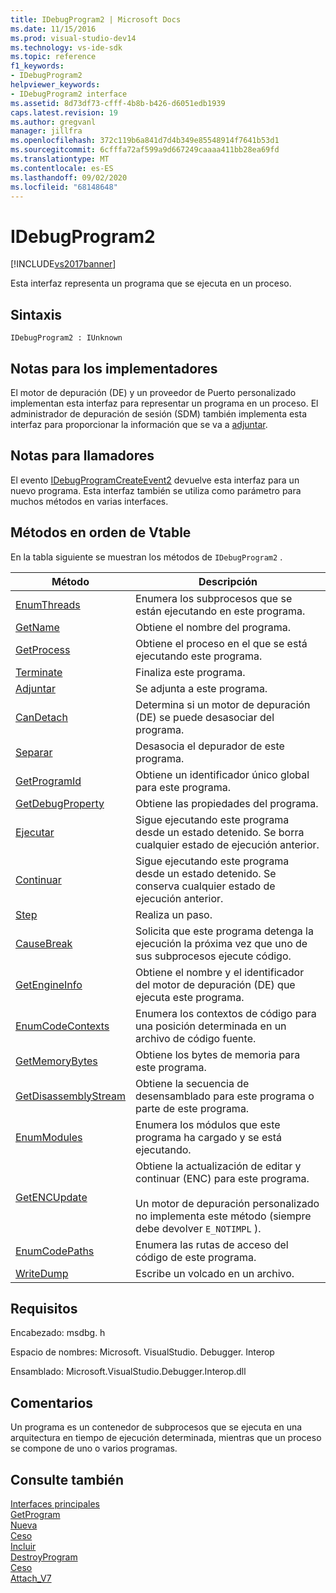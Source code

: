 ```yaml
---
title: IDebugProgram2 | Microsoft Docs
ms.date: 11/15/2016
ms.prod: visual-studio-dev14
ms.technology: vs-ide-sdk
ms.topic: reference
f1_keywords:
- IDebugProgram2
helpviewer_keywords:
- IDebugProgram2 interface
ms.assetid: 8d73df73-cfff-4b8b-b426-d6051edb1939
caps.latest.revision: 19
ms.author: gregvanl
manager: jillfra
ms.openlocfilehash: 372c119b6a841d7d4b349e85548914f7641b53d1
ms.sourcegitcommit: 6cfffa72af599a9d667249caaaa411bb28ea69fd
ms.translationtype: MT
ms.contentlocale: es-ES
ms.lasthandoff: 09/02/2020
ms.locfileid: "68148648"
---
```

# <a name="idebugprogram2"></a>IDebugProgram2
[!INCLUDE[vs2017banner](../../../includes/vs2017banner.md)]

Esta interfaz representa un programa que se ejecuta en un proceso.  
  
## <a name="syntax"></a>Sintaxis  
  
```  
IDebugProgram2 : IUnknown  
```  
  
## <a name="notes-for-implementers"></a>Notas para los implementadores  
 El motor de depuración (DE) y un proveedor de Puerto personalizado implementan esta interfaz para representar un programa en un proceso. El administrador de depuración de sesión (SDM) también implementa esta interfaz para proporcionar la información que se va a [adjuntar](../../../extensibility/debugger/reference/idebugprogram2-attach.md).  
  
## <a name="notes-for-callers"></a>Notas para llamadores  
 El evento [IDebugProgramCreateEvent2](../../../extensibility/debugger/reference/idebugprogramcreateevent2.md) devuelve esta interfaz para un nuevo programa. Esta interfaz también se utiliza como parámetro para muchos métodos en varias interfaces.  
  
## <a name="methods-in-vtable-order"></a>Métodos en orden de Vtable  
 En la tabla siguiente se muestran los métodos de `IDebugProgram2` .  
  
|Método|Descripción|  
|------------|-----------------|  
|[EnumThreads](../../../extensibility/debugger/reference/idebugprogram2-enumthreads.md)|Enumera los subprocesos que se están ejecutando en este programa.|  
|[GetName](../../../extensibility/debugger/reference/idebugprogram2-getname.md)|Obtiene el nombre del programa.|  
|[GetProcess](../../../extensibility/debugger/reference/idebugprogram2-getprocess.md)|Obtiene el proceso en el que se está ejecutando este programa.|  
|[Terminate](../../../extensibility/debugger/reference/idebugprogram2-terminate.md)|Finaliza este programa.|  
|[Adjuntar](../../../extensibility/debugger/reference/idebugprogram2-attach.md)|Se adjunta a este programa.|  
|[CanDetach](../../../extensibility/debugger/reference/idebugprogram2-candetach.md)|Determina si un motor de depuración (DE) se puede desasociar del programa.|  
|[Separar](../../../extensibility/debugger/reference/idebugprogram2-detach.md)|Desasocia el depurador de este programa.|  
|[GetProgramId](../../../extensibility/debugger/reference/idebugprogram2-getprogramid.md)|Obtiene un identificador único global para este programa.|  
|[GetDebugProperty](../../../extensibility/debugger/reference/idebugprogram2-getdebugproperty.md)|Obtiene las propiedades del programa.|  
|[Ejecutar](../../../extensibility/debugger/reference/idebugprogram2-execute.md)|Sigue ejecutando este programa desde un estado detenido. Se borra cualquier estado de ejecución anterior.|  
|[Continuar](../../../extensibility/debugger/reference/idebugprogram2-continue.md)|Sigue ejecutando este programa desde un estado detenido. Se conserva cualquier estado de ejecución anterior.|  
|[Step](../../../extensibility/debugger/reference/idebugprogram2-step.md)|Realiza un paso.|  
|[CauseBreak](../../../extensibility/debugger/reference/idebugprogram2-causebreak.md)|Solicita que este programa detenga la ejecución la próxima vez que uno de sus subprocesos ejecute código.|  
|[GetEngineInfo](../../../extensibility/debugger/reference/idebugprogram2-getengineinfo.md)|Obtiene el nombre y el identificador del motor de depuración (DE) que ejecuta este programa.|  
|[EnumCodeContexts](../../../extensibility/debugger/reference/idebugprogram2-enumcodecontexts.md)|Enumera los contextos de código para una posición determinada en un archivo de código fuente.|  
|[GetMemoryBytes](../../../extensibility/debugger/reference/idebugprogram2-getmemorybytes.md)|Obtiene los bytes de memoria para este programa.|  
|[GetDisassemblyStream](../../../extensibility/debugger/reference/idebugprogram2-getdisassemblystream.md)|Obtiene la secuencia de desensamblado para este programa o parte de este programa.|  
|[EnumModules](../../../extensibility/debugger/reference/idebugprogram2-enummodules.md)|Enumera los módulos que este programa ha cargado y se está ejecutando.|  
|[GetENCUpdate](../../../extensibility/debugger/reference/idebugprogram2-getencupdate.md)|Obtiene la actualización de editar y continuar (ENC) para este programa.<br /><br /> Un motor de depuración personalizado no implementa este método (siempre debe devolver `E_NOTIMPL` ).|  
|[EnumCodePaths](../../../extensibility/debugger/reference/idebugprogram2-enumcodepaths.md)|Enumera las rutas de acceso del código de este programa.|  
|[WriteDump](../../../extensibility/debugger/reference/idebugprogram2-writedump.md)|Escribe un volcado en un archivo.|  
  
## <a name="requirements"></a>Requisitos  
 Encabezado: msdbg. h  
  
 Espacio de nombres: Microsoft. VisualStudio. Debugger. Interop  
  
 Ensamblado: Microsoft.VisualStudio.Debugger.Interop.dll  
  
## <a name="remarks"></a>Comentarios  
 Un programa es un contenedor de subprocesos que se ejecuta en una arquitectura en tiempo de ejecución determinada, mientras que un proceso se compone de uno o varios programas.  
  
## <a name="see-also"></a>Consulte también  
 [Interfaces principales](../../../extensibility/debugger/reference/core-interfaces.md)   
 [GetProgram](../../../extensibility/debugger/reference/idebugthread2-getprogram.md)   
 [Nueva](../../../extensibility/debugger/reference/ienumdebugprograms2-next.md)   
 [Ceso](../../../extensibility/debugger/reference/idebugportevents2-event.md)   
 [Incluir](../../../extensibility/debugger/reference/idebugengine2-attach.md)   
 [DestroyProgram](../../../extensibility/debugger/reference/idebugengine2-destroyprogram.md)   
 [Ceso](../../../extensibility/debugger/reference/idebugeventcallback2-event.md)   
 [Attach_V7](../../../extensibility/debugger/reference/idebugprogramnode2-attach-v7.md)
